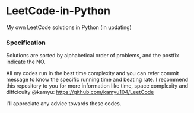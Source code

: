 # LeetCode-in-Python
My own LeetCode solutions in Python (in updating)

### Specification
Solutions are sorted by alphabetical order of problems, and the postfix indicate the NO.

All my codes run in the best time complexity and you can refer commit message to know the specific running time and beating rate. I recommend this repository to you for more information like time, space complexity and diffciculty @kamyu:
https://github.com/kamyu104/LeetCode

I'll appreciate any advice towards these codes.
